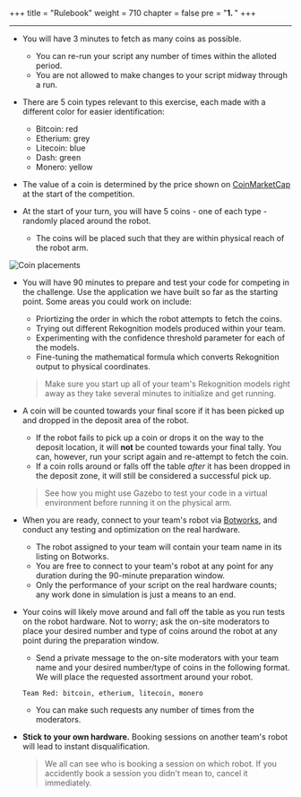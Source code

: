 +++
title = "Rulebook"
weight = 710
chapter = false
pre = "<b>1. </b>"
+++

---

- You will have 3 minutes to fetch as many coins as possible.

  - You can re-run your script any number of times within the alloted period.
  - You are not allowed to make changes to your script midway through a run.

- There are 5 coin types relevant to this exercise, each made with a different color for easier identification:

  - Bitcoin: red
  - Etherium: grey
  - Litecoin: blue
  - Dash: green
  - Monero: yellow

- The value of a coin is determined by the price shown on [CoinMarketCap](https://coinmarketcap.com/) at the start of the competition.

- At the start of your turn, you will have 5 coins - one of each type - randomly placed around the robot.

  - The coins will be placed such that they are within physical reach of the robot arm.

![Coin placements](/coin-placements.png?classes=border&width=30pc)

- You will have 90 minutes to prepare and test your code for competing in the challenge. Use the application we have built so far as the starting point. Some areas you could work on include:

  - Priortizing the order in which the robot attempts to fetch the coins.
  - Trying out different Rekognition models produced within your team.
  - Experimenting with the confidence threshold parameter for each of the models.
  - Fine-tuning the mathematical formula which converts Rekognition output to physical coordinates.

  > Make sure you start up all of your team's Rekognition models right away as they take several minutes to initialize and get running.

- A coin will be counted towards your final score if it has been picked up and dropped in the deposit area of the robot.

  - If the robot fails to pick up a coin or drops it on the way to the deposit location, it will **not** be counted towards your final tally. You can, however, run your script again and re-attempt to fetch the coin.
  - If a coin rolls around or falls off the table _after_ it has been dropped in the deposit zone, it will still be considered a successful pick up.

  > See how you might use Gazebo to test your code in a virtual environment before running it on the physical arm.

- When you are ready, connect to your team's robot via [Botworks](https://dev.d1ma7f8muz7c4s.amplifyapp.com/), and conduct any testing and optimization on the real hardware.

  - The robot assigned to your team will contain your team name in its listing on Botworks.
  - You are free to connect to your team's robot at any point for any duration during the 90-minute preparation window.
  - Only the performance of your script on the real hardware counts; any work done in simulation is just a means to an end.

- Your coins will likely move around and fall off the table as you run tests on the robot hardware. Not to worry; ask the on-site moderators to place your desired number and type of coins around the robot at any point during the preparation window.

  - Send a private message to the on-site moderators with your team name and your desired number/type of coins in the following format. We will place the requested assortment around your robot.

  ```
  Team Red: bitcoin, etherium, litecoin, monero
  ```

  - You can make such requests any number of times from the moderators.

- **Stick to your own hardware.** Booking sessions on another team's robot will lead to instant disqualification.
  > We all can see who is booking a session on which robot. If you accidently book a session you didn't mean to, cancel it immediately.
